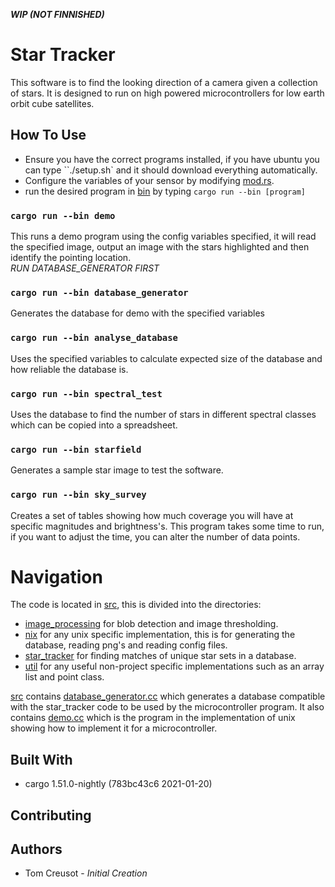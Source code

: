 ***WIP (NOT FINNISHED)***

# Star Tracker
This software is to find the looking direction of a camera given a collection of stars.
It is designed to run on high powered microcontrollers for low earth orbit cube satellites.

## How To Use
* Ensure you have the correct programs installed, if you have ubuntu you can type ``./setup.sh` and it should download everything automatically.
* Configure the variables of your sensor by modifying [mod.rs](src/config/mod.rs).
* run the desired program in [bin](src/bin) by typing `cargo run --bin [program]`

### `cargo run --bin demo`
This runs a demo program using the config variables specified, it will read the specified image, output an image with the stars highlighted and then identify the pointing location.  
*RUN DATABASE_GENERATOR FIRST*


### `cargo run --bin database_generator`
Generates the database for demo with the specified variables

### `cargo run --bin analyse_database`
Uses the specified variables to calculate expected size of the database and how reliable the database is.

### `cargo run --bin spectral_test`
Uses the database to find the number of stars in different spectral classes which can be copied into a spreadsheet.

### `cargo run --bin starfield`
Generates a sample star image to test the software.

### `cargo run --bin sky_survey`
Creates a set of tables showing how much coverage you will have at specific magnitudes and brightness's.
This program takes some time to run, if you want to adjust the time, you can alter the number of data points.

# Navigation
The code is located in [src](src/), this is divided into the directories:
* [image_processing](src/image_processing) for blob detection and image thresholding.
* [nix](src/nix) for any unix specific implementation, this is for generating the database, reading png's and reading config files.
* [star_tracker](src/star_tracker) for finding matches of unique star sets in a database.
* [util](src/util) for any useful non-project specific implementations such as an array list and point class.

[src](src/) contains [database_generator.cc](src/database_generator.cc) which generates a database compatible with the star_tracker code to be used by the microcontroller program.
It also contains [demo.cc](src/demo.cc) which is the program in the implementation of unix showing how to implement it for a microcontroller.

## Built With
* cargo 1.51.0-nightly (783bc43c6 2021-01-20)

## Contributing

## Authors
* Tom Creusot - *Initial Creation*